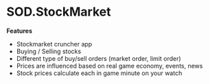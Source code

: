 # SOD.StockMarket

**Features**
- Stockmarket cruncher app
- Buying / Selling stocks
- Different type of buy/sell orders (market order, limit order)
- Prices are influenced based on real game economy, events, news
- Stock prices calculate each in game minute on your watch